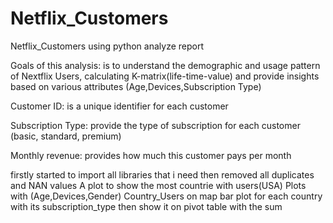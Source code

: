 # Netflix_Customers
Netflix_Customers using python analyze report

Goals of this analysis: is to understand the demographic and usage pattern  of Nextflix Users, calculating K-matrix(life-time-value)
and provide insights based on various attributes (Age,Devices,Subscription Type)

Customer ID: is a unique identifier for each customer

Subscription Type: provide the type of subscription for each customer (basic, standard, premium)

Monthly revenue: provides how much this customer pays per month


firstly started to import all libraries that i need
then removed all duplicates and NAN values
A plot to show the most countrie with users(USA)
Plots with (Age,Devices,Gender)
Country_Users on map
bar plot for each country with its subscription_type
then show it on pivot table with the sum
